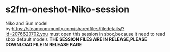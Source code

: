 # s2fm-oneshot-Niko-session
Niko and Sun model by:https://steamcommunity.com/sharedfiles/filedetails/?id=2076620702,you must open this session in sbox,because it need to read sbox default models
**THE SESSION FILES ARE IN RELEASE,PLEASE DOWNLOAD FILE IN RELEASE PAGE**
